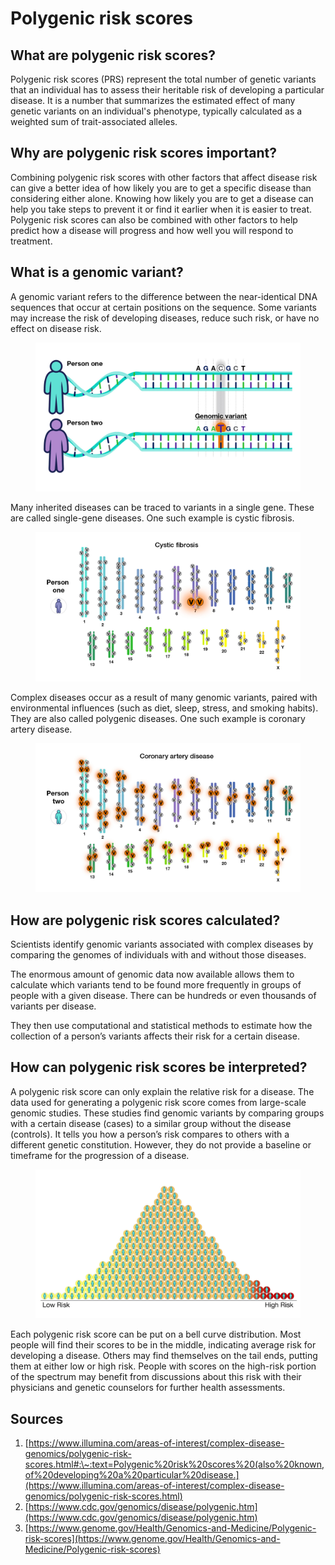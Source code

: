 # Polygenic risk scores

## What are polygenic risk scores?

Polygenic risk scores (PRS) represent the total number of genetic variants that an individual has to assess their heritable risk of developing a particular disease. It is a number that summarizes the estimated effect of many genetic variants on an individual's phenotype, typically calculated as a weighted sum of trait-associated alleles.

## Why are polygenic risk scores important?

Combining polygenic risk scores with other factors that affect disease risk can give a better idea of how likely you are to get a specific disease than considering either alone. Knowing how likely you are to get a disease can help you take steps to prevent it or find it earlier when it is easier to treat. Polygenic risk scores can also be combined with other factors to help predict how a disease will progress and how well you will respond to treatment.

## What is a genomic variant?

A genomic variant refers to the difference between the near-identical DNA sequences that occur at certain positions on the sequence. Some variants may increase the risk of developing diseases, reduce such risk, or have no effect on disease risk.&#x20;

<div data-full-width="false">

<figure><img src="../.gitbook/assets/image (4).png" alt=""><figcaption></figcaption></figure>

</div>

Many inherited diseases can be traced to variants in a single gene. These are called single-gene diseases. One such example is cystic fibrosis.

<div data-full-width="false">

<figure><img src="../.gitbook/assets/image.png" alt=""><figcaption></figcaption></figure>

</div>

Complex diseases occur as a result of many genomic variants, paired with environmental influences (such as diet, sleep, stress, and smoking habits). They are also called polygenic diseases. One such example is coronary artery disease.

<div data-full-width="false">

<figure><img src="../.gitbook/assets/image (8).png" alt=""><figcaption></figcaption></figure>

</div>

## How are polygenic risk scores calculated?

Scientists identify genomic variants associated with complex diseases by comparing the genomes of individuals with and without those diseases.

The enormous amount of genomic data now available allows them to calculate which variants tend to be found more frequently in groups of people with a given disease. There can be hundreds or even thousands of variants per disease.

They then use computational and statistical methods to estimate how the collection of a person’s variants affects their risk for a certain disease.

## How can polygenic risk scores be interpreted?

A polygenic risk score can only explain the relative risk for a disease. The data used for generating a polygenic risk score comes from large-scale genomic studies. These studies find genomic variants by comparing groups with a certain disease (cases) to a similar group without the disease (controls). It tells you how a person’s risk compares to others with a different genetic constitution. However, they do not provide a baseline or timeframe for the progression of a disease.

<div data-full-width="false">

<figure><img src="../.gitbook/assets/image (7).png" alt=""><figcaption></figcaption></figure>

</div>

Each polygenic risk score can be put on a bell curve distribution. Most people will find their scores to be in the middle, indicating average risk for developing a disease. Others may find themselves on the tail ends, putting them at either low or high risk. People with scores on the high-risk portion of the spectrum may benefit from discussions about this risk with their physicians and genetic counselors for further health assessments.

## Sources

1. [https://www.illumina.com/areas-of-interest/complex-disease-genomics/polygenic-risk-scores.html#:\~:text=Polygenic%20risk%20scores%20(also%20known,of%20developing%20a%20particular%20disease.](https://www.illumina.com/areas-of-interest/complex-disease-genomics/polygenic-risk-scores.html)
2. [https://www.cdc.gov/genomics/disease/polygenic.htm](https://www.cdc.gov/genomics/disease/polygenic.htm)
3. [https://www.genome.gov/Health/Genomics-and-Medicine/Polygenic-risk-scores](https://www.genome.gov/Health/Genomics-and-Medicine/Polygenic-risk-scores)

